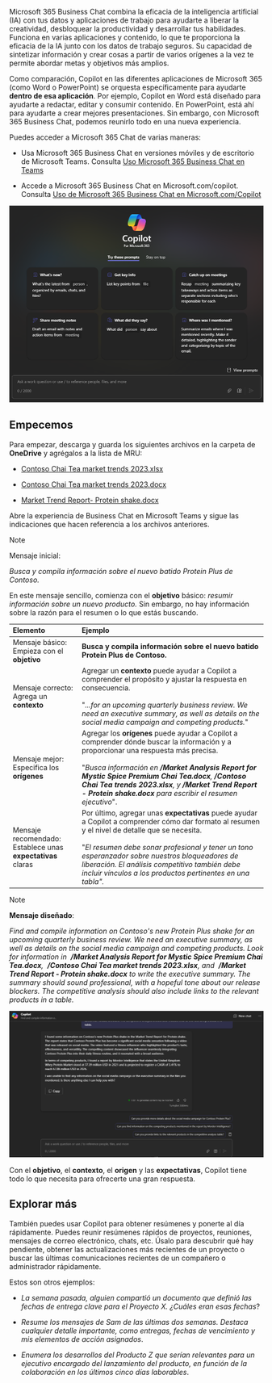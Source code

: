 
Microsoft 365 Business Chat combina la eficacia de la inteligencia artificial (IA) con tus datos y aplicaciones de trabajo para ayudarte a liberar la creatividad, desbloquear la productividad y desarrollar tus habilidades. Funciona en varias aplicaciones y contenido, lo que te proporciona la eficacia de la IA junto con los datos de trabajo seguros. Su capacidad de sintetizar información y crear cosas a partir de varios orígenes a la vez te permite abordar metas y objetivos más amplios.

Como comparación, Copilot en las diferentes aplicaciones de Microsoft 365 (como Word o PowerPoint) se orquesta específicamente para ayudarte **dentro de esa aplicación**. Por ejemplo, Copilot en Word está diseñado para ayudarte a redactar, editar y consumir contenido. En PowerPoint, está ahí para ayudarte a crear mejores presentaciones. Sin embargo, con Microsoft 365 Business Chat, podemos reunirlo todo en una nueva experiencia.

Puedes acceder a Microsoft 365 Chat de varias maneras:

- Usa Microsoft 365 Business Chat en versiones móviles y de escritorio de Microsoft Teams. Consulta [Uso Microsoft 365 Business Chat en Teams](https://support.microsoft.com/topic/open-microsoft-365-chat-in-teams-c6de0a62-4f9e-479d-b5f2-af036e342181)

- Accede a Microsoft 365 Business Chat en Microsoft.com/copilot. Consulta [Uso de Microsoft 365 Business Chat en Microsoft.com/Copilot](https://support.microsoft.com/topic/use-microsoft-365-chat-at-microsoft365-com-or-in-the-microsoft-365-office-app-4a2538f9-962f-4c7c-a368-f6006bc13d6f)

![Captura de pantalla de la experiencia de chat de Copilot en Teams](../media/copilot-chat-experience-teams.png)


## Empecemos

Para empezar, descarga y guarda los siguientes archivos en la carpeta de **OneDrive** y agrégalos a la lista de MRU:

- [Contoso Chai Tea market trends 2023.xlsx](https://go.microsoft.com/fwlink/?linkid=2268822)

- [Contoso Chai Tea market trends 2023.docx](https://go.microsoft.com/fwlink/?linkid=2269122)

- [Market Trend Report- Protein shake.docx](https://go.microsoft.com/fwlink/?linkid=2268827)

Abre la experiencia de Business Chat en Microsoft Teams y sigue las indicaciones que hacen referencia a los archivos anteriores.

> [!NOTE]
> Mensaje inicial:
>
> _Busca y compila información sobre el nuevo batido Protein Plus de Contoso._

En este mensaje sencillo, comienza con el **objetivo** básico: _resumir información sobre un nuevo producto._ Sin embargo, no hay información sobre la razón para el resumen o lo que estás buscando.

| Elemento | Ejemplo |
| :------ | :------- |
| Mensaje básico: <br>Empieza con el **objetivo** | **Busca y compila información sobre el nuevo batido Protein Plus de Contoso.** |
| Mensaje correcto: <br>Agrega un **contexto** | Agregar un **contexto** puede ayudar a Copilot a comprender el propósito y ajustar la respuesta en consecuencia.<br><br>"_...for an upcoming quarterly business review. We need an executive summary, as well as details on the social media campaign and competing products._" |
| Mensaje mejor: <br>Especifica los **orígenes** | Agregar los **orígenes** puede ayudar a Copilot a comprender dónde buscar la información y a proporcionar una respuesta más precisa.<br><br>"_Busca información en **/Market Analysis Report for Mystic Spice Premium Chai Tea.docx**, **/Contoso Chai Tea trends 2023.xlsx**, y **/Market Trend Report - Protein shake.docx** para escribir el resumen ejecutivo_". |
| Mensaje recomendado: <br>Establece unas **expectativas** claras | Por último, agregar unas **expectativas** puede ayudar a Copilot a comprender cómo dar formato al resumen y el nivel de detalle que se necesita.<br><br>"_El resumen debe sonar profesional y tener un tono esperanzador sobre nuestros bloqueadores de liberación. El análisis competitivo también debe incluir vínculos a los productos pertinentes en una tabla"._ |

> [!NOTE]
> **Mensaje diseñado**:
>
> _Find and compile information on Contoso's new Protein Plus shake for an upcoming quarterly business review. We need an executive summary, as well as details on the social media campaign and competing products. Look for information in  **/Market Analysis Report for Mystic Spice Premium Chai Tea.docx**,  **/Contoso Chai Tea market trends 2023.xlsx**, and  **/Market Trend Report - Protein shake.docx** to write the executive summary. The summary should sound professional, with a hopeful tone about our release blockers. The competitive analysis should also include links to the relevant products in a table._

[![Captura de pantalla de los resultados del mensaje diseñado con la experiencia de chat de Copilot en Teams. ](../media/copilot-chat-results-teams.png)](../media/copilot-chat-results-teams.png#lightbox)

Con el **objetivo**, el **contexto**, el **origen** y las **expectativas**, Copilot tiene todo lo que necesita para ofrecerte una gran respuesta.

## Explorar más

También puedes usar Copilot para obtener resúmenes y ponerte al día rápidamente. Puedes reunir resúmenes rápidos de proyectos, reuniones, mensajes de correo electrónico, chats, etc. Úsalo para descubrir qué hay pendiente, obtener las actualizaciones más recientes de un proyecto o buscar las últimas comunicaciones recientes de un compañero o administrador rápidamente.

Estos son otros ejemplos:

- _La semana pasada, alguien compartió un documento que definió las fechas de entrega clave para el Proyecto X. ¿Cuáles eran esas fechas_?

- _Resume los mensajes de Sam de las últimas dos semanas. Destaca cualquier detalle importante, como entregas, fechas de vencimiento y mis elementos de acción asignados_.

- _Enumera los desarrollos del Producto Z que serían relevantes para un ejecutivo encargado del lanzamiento del producto, en función de la colaboración en los últimos cinco días laborables_.